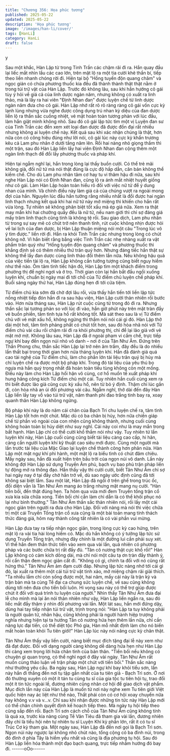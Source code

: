 ```yaml
---
title: "Chương 356: Họa phúc tương"
published: 2025-05-22
updated: 2025-05-22
description: 'Họa phúc tương'
image: '/images/han-li/cover/'
tags: [HanLi]
category: HanLi
draft: false
---
```


y

Sau một khắc, Hàn Lập từ trong Tinh Trần các chậm rãi đi ra.
Hắn quay đầu lại liếc mắt nhìn lầu các cao lớn, trên mặt lộ ra một
tia cười khẽ thần bí, tiếp theo liền nhanh chóng rời đi.
Hiện tại bộ "Hồng tuyến độn quang châm" và ngọc giản có chứa
phương thuốc kia đều đã thành thành thật thật nằm ở trong túi trữ
vật của Hàn Lập.
Trước đó không lâu, sau khi hắn hướng cô gái tùy ý hỏi về giá cả
của linh dược ngàn năm, nhưng không có xuất ra linh thảo, mà là
lấy ra hai viên "Định Nhan đan" được luyện chế từ linh dược ngàn
năm đưa cho cô gái.
Hàn Lập nhớ rất rõ rõ ràng ràng cô gái vốn cực kỳ lạnh lùng
nhưng vừa nghe được công dụng trú nhan kỳ diệu của đan dược
liền lộ ra thần sắc cuồng nhiệt, vẻ mặt hoàn toàn tương phản với
lúc đầu, làm hắn giật mình không nhỏ.
Sau đó cô gái lập tức tìm một vị Luyện đan sư của Tinh Trần các
đến xem xét loại đan dược đã được đồn đại rất nhiều nhưng
không ai luyện chế này.
Kết quả sau khi xác nhận chúng là thật, hơn nữa còn có công
hiệu đúng như lời nói, cô gái lúc này cực kỳ khẩn trương kêu cả
Lam phu nhân ở dưới tầng năm lên.
Rồi hai nàng nhỏ giọng thầm thì một trận, sau đó Hàn Lập liền lấy
hai viên Định Nhan đan cộng thêm một ngàn linh thạch để đổi lấy
phương thuốc và pháp khí.

Hiện tại ngẫm nghĩ lại, hắn trong lòng lại thấy buồn cười.
Có thể trẻ mãi không già, đối nữ tử mà nói thật đúng là cực độ
hấp dẫn, căn bản không thể kiềm chế. Cho dù Lam phu nhân tâm
cơ hay tu vi thâm hậu đi nữa, sau khi nghe Hàn Lập nói có Định
Nhan đan, cũng lộ ra ánh mắt nhiệt huyết giống như cô gái. Làm
Hàn Lập hoàn toàn hiểu rõ đối với việc nữ tử để ý dung nhan của
mình.
Và chính điều này làm giá cả của chúng vượt ra ngoài mong đợi
của hắn.
Nguyên lúc đầu hắn tưởng rằng nhiều nhất là đổi được hai ngàn
linh thạch nhưng kết quả khi hai nữ tử này mở miệng thì khiến
cho hắn rất vừa lòng. Tự nhiên sẽ không phân biệt tốt xấu mà ép
giá nữa. Xem ra thật may mắn khi hai chưởng quầy đều là nữ tử,
nếu nam giới thì chỉ sợ đáng giá mấy trăm linh thạch cũng tính là
không tệ rồi.
Sau giao dịch, Lam phu nhân từ trong sự say mê có chút trở nên
thanh tỉnh, rút cuộc không nhịn được hỏi về lai lịch của đan dược,
bị Hàn Lập thuận miệng nói một câu "Trong lúc vô ý tìm được."
liền rời đi.
Hắn ra khỏi Tinh Trần các nhưng trong lòng có chút không nỡ.
Vì hắn biết rằng bằng việc Tinh Trần các nhẹ nhàng xuất ra vật
phẩm trân quý như "Hồng tuyến độn quang châm" và phương
thuốc thì khẳng định sẽ có thêm nhiều thứ trân quý hơn. Nhưng
đáng tiếc hắn thật sự không thể lấy đan dược cùng linh thảo đổi
thêm lần nữa. Nếu không hậu quả của việc tiền tài lộ ra, Hàn Lập
không cần tưởng tượng cũng biết nguy hiểm như thế nào.
Ôm tâm tình tiếc hận đó, Hàn Lập tìm một khách điếm trong
phường thị để nghỉ ngơi và ở trọ.
Thời gian còn lại hắn bắt đầu ngồi xuống luyện khí, chuẩn bị ngày
mai đi tới chỗ của Từ điếm chủ luyện chế pháp khí.
Buổi sáng ngày thứ hai, Hàn Lập đúng hẹn đi tới cửa tiệm.

Từ điếm chủ kia sớm đã chờ đợi lâu rồi, vừa thấy hắn tiến tới liền
lập tức nồng nhiệt tiếp đón hắn đi ra sau hậu viện, Hàn Lập cười
thản nhiên rồi bước vào.
Hơn nửa tháng sau, Hàn Lập rút cuộc cũng từ trong đó đi ra.
Nhưng thần sắc lại tương phản so với lúc đi vào, hắn giờ phút
này trên mặt tràn đầy vẻ buồn phiền, tâm tình tựa hồ rất không
tốt.
Mà sát theo sau là vị Từ điếm chủ với vẻ mặt xấu hổ, không
ngừng thì thầm nói nói cái gì đó.
Hàn Lập thở dài một hơi, tâm tình phảng phất có chút tốt hơn, sau
đó hòa nhã nói với Từ điếm chủ vài câu rồi chậm rãi đi ra khỏi
phường thị, chỉ để lại lão giả với vẻ mặt mờ mịt.
Không lâu sau, Hàn Lập đã ở ngoài phạm vi cấm chế, trực tiếp
ngự khí bay đến ngọn núi nhỏ vô danh – nơi ở của Tân Như Âm.
Đứng trên Thần Phong chu, thần sắc Hàn Lập lại trở nên âm
trầm, đây đều là do nhiều lần thất bại trong thời gian hơn nửa
tháng luyện khí.
Hắn đã đánh giá quá cao tài nghệ của Từ điếm chủ, làm cho phần
lớn tài liệu trân quý bị hủy mà chỉ luyện chế ra được một bộ pháp
khí. Trong đó tài liệu của yêu thú bọ ngựa mà hắn quý trọng nhất
đã hoàn toàn tiêu tùng không còn một mống.
Điều này làm cho Hàn Lập hối hận vô cùng, cơ hồ muốn tế xuất
pháp khí hung hăng công kích Từ điếm chủ một cái.
Tuy nhiên hắn cuối cùng xem ra thì biết được lão giả cũng cực kỳ
xấu hổ, nên từ bỏ ý định. Thậm chí lúc gần đi, còn hòa nhã an ủi
đối phương vài câu.
Ngẫm nghĩ, thở dài đến đây Hàn Lập liền lấy tay vỗ vào túi trữ
vật, năm thanh phi đao trắng tinh bay ra, xoay quanh thân Hàn
Lập không ngừng.

Bộ pháp khí này là do năm cái chân của Bạch Tri chu luyện chế
ra, tâm tình Hàn Lập tốt hơn một chút.
Mặc dù có ba chân bị hủy, hơn nữa chiến giáp chế từ phần vỏ
ngoài của con nhện cũng không thành, nhưng cuối cùng không
hoàn toàn bị hủy diệt như suy nghĩ. Cái này coi như là may mắn
trong bất hạnh. Hàn Lập chỉ có thể cười khổ thầm nói như vậy.
Tuy nhiên từ lần luyện khí này, Hàn Lập cuối cùng cũng biết tài
liệu càng cao cấp, hi hãn, càng cần người luyện khí kỹ thuật cao
siêu mới được. Cùng một người mà lần trước tài liệu của Mặc
Giao lại luyện chế thành công hơn phân nửa.
Hàn Lập một mặt ngự khí phi hành, một mặt lộ ra biểu tình có
chút đăm chiêu.
Mấy ngày sau, hắn đã xuất hiện trên bầu trời của ngọn núi vô
danh.
Lần này không đợi Hàn Lập sử dụng Truyền Âm phù, bạch vụ bao
phủ trận pháp liền tự động mở ra thông đạo.
Hắn thấy vậy thì cười cười, biết Tân Như Âm chỉ sợ hai ngày nay
ở tại đây chờ hắn trở về, dù sao ngày ước định cũng đã tới không
sai biệt lắm.
Sau một lát, Hàn Lập đã ngồi ở trên ghế trong trúc ốc, đối diện
vẫn là Tân Như Âm mang áo trắng nhưng mặt mang nụ cười.
"Hàn tiền bối, đến thật đúng hẹn. Ta hôm qua vừa mới đem
Truyền tống trận cổ xưa kia sửa chữa xong. Tiền bối chỉ cần làm
chỉ dẫn là có thể khôi phục nó lại như bình thường." Tân Như Âm
thần sắc thản nhiên nói, rồi lấy một cái ngọc giản trên người ra
đưa cho Hàn Lập.
Đối với nàng mà nói thì việc chữa trị một cái Truyền Tống trận cổ
xưa cũng là một bài toán mang tính thách thức đáng giá, hôm nay
thành công tất nhiên là có vài phần vui mừng.

Hàn Lập đưa tay ra tiếp nhận ngọc giản, trong lòng cực kỳ cao
hứng, trên mặt lộ ra vài tia hài lòng hiếm có.
Mặc dù hắn không có ý tưởng lập tức sử dụng Truyền Tống trận,
nhưng đây chính là một đường lui cần phải suy xét.
Vì thế hắn đem thần thức tiến vào xem qua vài lần, quả nhiên có
phương pháp và các bước chữa trị rất đầy đủ.
"Tân cô nương thật cực khổ rồi!"
Hàn Lập không có cảm kích dông dài, mà chỉ nói một câu tạ ơn
tràn đầy thành ý, rồi cẩn thận đem ngọc giản cất đi.
"Không có gì, chính ta đối với nó cũng rất hứng thú." Tân Như Âm
ảm đạm cười đáp.
Nhưng lập tức nàng nhớ tới cái gì đó, lại xuất ra thêm một cái túi
trữ vật tinh xảo, mở miệng chậm rãi giải thích.
"Ta nhiều lắm chỉ còn sống được một, hai năm, mấy cái này là
trận kỳ và trận bàn mà ta cùng Tề đại ca chung sức luyện chế, về
sau cũng không dùng tới nên đưa cho tiền bối luôn. Hi vọng sau
này có thể trợ giúp được chút ít đối với quá trình tu luyện của
người."
Nhìn thấy Tân Như Âm đưa đại lễ cho mình mà lại ăn nói thản
nhiên như vậy, Hàn Lập liền ngẩn ra, sau đó liếc mắt đầy thâm ý
nhìn đối phương vài lần.
Một lát sau, hắn mới đứng dậy, dùng hai tay tiếp nhận túi trữ vật,
trịnh trọng nói:
"Hàn Lập ta tuy không phải là người quân tử, nhân hậu, cũng
không phải là người hành hiệp trượng nghĩa nhưng hiện tại ta
hướng Tân cô nương hứa hẹn thêm lần nữa, chỉ cần năng lực đại
tiến, có thể diệt tộc Phó gia, Hàn mỗ nhất định làm cho nó biến
mất hoàn toàn khỏi Tu tiên giới!" Hàn Lập lúc này nói năng cực kỳ
chân thật.

Tân Như Âm thấy vậy liền cười, nàng biết mục đích tặng đại lễ
này xem như đã đạt được.
Đối với dạng người càng không dễ dàng hứa hẹn như Hàn Lập
thì càng xem trọng lời hứa chân tình của bản thân.
"Tiền bối nếu không có chuyện gì quan trọng, có thể nghỉ ngơi ở
đây vài ngày. Tân Như Âm rất muốn cùng thảo luận về trận pháp
một chút với tiền bối." Thần sắc nàng như thường yêu cầu.
Ba ngày sau, Hàn Lập ngự khí bay khỏi tiểu sơn, lần này hắn đi
thẳng đến nơi tụ tập gần nhất của tu tiên giả - Bạch Trì sơn.
Ở nơi đó thường xuyên có một ít tán tu cùng tu sĩ của gia tộc tu
tiên hội tụ, trao đổi một ít tin tức ngoài lề, đương nhiên cũng nhân
cơ hội để giao dịch vật phẩm.
Mục đích lần này của Hàn Lập là muốn từ nơi này nghe xem Tu
tiên giới Việt quốc hiện nay ác liệt như thế nào, Thất phái còn có
cơ hội xoay chuyển nữa hay không v.v và v…v.
Chỉ sau khi nhận được những tin tức này Hàn Lập mới có thể
chân chính quyết định kế hoạch tiếp theo.
Mà ngày tụ hội tiếp theo cũng sắp đến rồi.
Bạch Trì sơn cách chỗ của Tân Như Âm cũng không tính là quá
xa, trước kia nàng cùng Tề Vân Tiêu đã tham gia vài lần, đương
nhiên đây chỉ là tiểu hội nên tự nhiên tu sĩ Luyện Khí kỳ phần lớn,
rất ít có tu sĩ Trúc Cơ kỳ tham gia.
Một ngày sau, Hàn Lập đã đến nơi gọi là Bạch Trì sơn.
Ngọn núi này ngược lại không nhỏ chút nào, tổng cộng có ba đỉnh
núi, trong đó đỉnh ở phía Tây là hiểm yếu nhất và cũng là địa
phương tụ hội. Sau đó Hàn Lập liền hóa thành một đạo bạch
quang, trực tiếp nhắm hướng đó bay đi.
------oOo------

